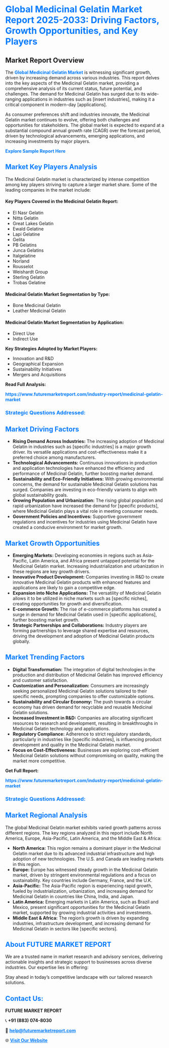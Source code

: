 <h1 style="color: #007BFF;">Global Medicinal Gelatin Market Report 2025-2033: Driving Factors, Growth Opportunities, and Key Players</h1>

<section id="overview">
<h2>Market Report Overview</h2>
<p>The <a href="https://www.futuremarketreport.com/industry-report/medicinal-gelatin-market" style="color: #007BFF; text-decoration: none;"><strong>Global Medicinal Gelatin Market</strong></a> is witnessing significant growth, driven by increasing demand across various industries. This report delves into the key aspects of the Medicinal Gelatin market, providing a comprehensive analysis of its current status, future potential, and challenges. The demand for Medicinal Gelatin has surged due to its wide-ranging applications in industries such as [insert industries], making it a critical component in modern-day [applications].</p>
<p>As consumer preferences shift and industries innovate, the Medicinal Gelatin market continues to evolve, offering both challenges and opportunities for stakeholders. The global market is expected to expand at a substantial compound annual growth rate (CAGR) over the forecast period, driven by technological advancements, emerging applications, and increasing investments by major players.</p>
</section>

<section id="overview">
<p><a href="https://www.futuremarketreport.com/request-sample/reportId=79158" style="color: #007BFF; text-decoration: none;"><strong>Explore Sample Report Here</strong></a></p>
</section>

<section id="key-players">
<h2 style="color: #007BFF;">Market Key Players Analysis</h2>
<p>The Medicinal Gelatin market is characterized by intense competition among key players striving to capture a larger market share. Some of the leading companies in the market include:</p>
<h4>Key Players Covered in the Medicinal Gelatin Report:</h4>
<ul><li>El Nasr Gelatin</li><li>Nitta Gelatin</li><li>Great Lakes Gelatin</li><li>Ewald Gelatine</li><li>Lapi Gelatine</li><li>Gelita</li><li>PB Gelatins</li><li>Junca Gelatins</li><li>Italgelatine</li><li>Norland</li><li>Rousselot</li><li>Weishardt Group</li><li>Sterling Gelatin</li><li>Trobas Gelatine</li></ul>
<h4>Medicinal Gelatin Market Segmentation by Type:</h4>
<ul><li>Bone Medicinal Gelatin</li><li>Leather Medicinal Gelatin</li></ul>

<h4>Medicinal Gelatin Market Segmentation by Application:</h4>
<ul><li>Direct Use</li><li>Indirect Use</li></ul>
<p><strong>Key Strategies Adopted by Market Players:</strong></p>
<ul>
<li>Innovation and R&D</li>
<li>Geographical Expansion</li>
<li>Sustainability Initiatives</li>
<li>Mergers and Acquisitions</li>
</ul>
</section>

<section>
<p><strong>Read Full Analysis: </strong></p><a href="https://www.futuremarketreport.com/industry-report/medicinal-gelatin-market" style="color: #007BFF; text-decoration: none;"><strong>https://www.futuremarketreport.com/industry-report/medicinal-gelatin-market</strong></a>
<h3 style="color: #007BFF;">Strategic Questions Addressed:</h3>
</section>

<section id="driving-factors">
<h2 style="color: #007BFF;">Market Driving Factors</h2>
<ul>
<li><strong>Rising Demand Across Industries:</strong> The increasing adoption of Medicinal Gelatin in industries such as [specific industries] is a major growth driver. Its versatile applications and cost-effectiveness make it a preferred choice among manufacturers.</li>
<li><strong>Technological Advancements:</strong> Continuous innovations in production and application technologies have enhanced the efficiency and performance of Medicinal Gelatin, further boosting market demand.</li>
<li><strong>Sustainability and Eco-Friendly Initiatives:</strong> With growing environmental concerns, the demand for sustainable Medicinal Gelatin solutions has surged. Companies are investing in eco-friendly variants to align with global sustainability goals.</li>
<li><strong>Growing Population and Urbanization:</strong> The rising global population and rapid urbanization have increased the demand for [specific products], where Medicinal Gelatin plays a vital role in meeting consumer needs.</li>
<li><strong>Government Policies and Incentives:</strong> Supportive government regulations and incentives for industries using Medicinal Gelatin have created a conducive environment for market growth.</li>
</ul>
</section>

<section id="growth-opportunities">
<h2 style="color: #007BFF;">Market Growth Opportunities</h2>
<ul>
<li><strong>Emerging Markets:</strong> Developing economies in regions such as Asia-Pacific, Latin America, and Africa present untapped potential for the Medicinal Gelatin market. Increasing industrialization and urbanization in these regions are key growth drivers.</li>
<li><strong>Innovative Product Development:</strong> Companies investing in R&D to create innovative Medicinal Gelatin products with enhanced features and applications are likely to gain a competitive edge.</li>
<li><strong>Expansion into Niche Applications:</strong> The versatility of Medicinal Gelatin allows it to be utilized in niche markets such as [specific niches], creating opportunities for growth and diversification.</li>
<li><strong>E-commerce Growth:</strong> The rise of e-commerce platforms has created a surge in demand for Medicinal Gelatin used in [specific applications], further boosting market growth.</li>
<li><strong>Strategic Partnerships and Collaborations:</strong> Industry players are forming partnerships to leverage shared expertise and resources, driving the development and adoption of Medicinal Gelatin products globally.</li>
</ul>
</section>

<section id="trending-factors">
<h2 style="color: #007BFF;">Market Trending Factors</h2>
<ul>
<li><strong>Digital Transformation:</strong> The integration of digital technologies in the production and distribution of Medicinal Gelatin has improved efficiency and customer satisfaction.</li>
<li><strong>Customization and Personalization:</strong> Consumers are increasingly seeking personalized Medicinal Gelatin solutions tailored to their specific needs, prompting companies to offer customizable options.</li>
<li><strong>Sustainability and Circular Economy:</strong> The push towards a circular economy has driven demand for recyclable and reusable Medicinal Gelatin solutions.</li>
<li><strong>Increased Investment in R&D:</strong> Companies are allocating significant resources to research and development, resulting in breakthroughs in Medicinal Gelatin technology and applications.</li>
<li><strong>Regulatory Compliance:</strong> Adherence to strict regulatory standards, particularly in industries like [specific industries], is influencing product development and quality in the Medicinal Gelatin market.</li>
<li><strong>Focus on Cost-Effectiveness:</strong> Businesses are exploring cost-efficient Medicinal Gelatin solutions without compromising on quality, making the market more competitive.</li>
</ul>
</section>

<section>
<p><strong>Get Full Report: </strong></p><a href="https://www.futuremarketreport.com/industry-report/medicinal-gelatin-market" style="color: #007BFF; text-decoration: none;"><strong>https://www.futuremarketreport.com/industry-report/medicinal-gelatin-market</strong></a>
<h3 style="color: #007BFF;">Strategic Questions Addressed:</h3>
</section>


<section id="regional-analysis">
<h2 style="color: #007BFF;">Market Regional Analysis</h2>
<p>The global Medicinal Gelatin market exhibits varied growth patterns across different regions. The key regions analyzed in this report include North America, Europe, Asia-Pacific, Latin America, and the Middle East & Africa:</p>
<ul>
<li><strong>North America:</strong> This region remains a dominant player in the Medicinal Gelatin market due to its advanced industrial infrastructure and high adoption of new technologies. The U.S. and Canada are leading markets in this region.</li>
<li><strong>Europe:</strong> Europe has witnessed steady growth in the Medicinal Gelatin market, driven by stringent environmental regulations and a focus on sustainability. Key countries include Germany, France, and the U.K.</li>
<li><strong>Asia-Pacific:</strong> The Asia-Pacific region is experiencing rapid growth, fueled by industrialization, urbanization, and increasing demand for Medicinal Gelatin in countries like China, India, and Japan.</li>
<li><strong>Latin America:</strong> Emerging markets in Latin America, such as Brazil and Mexico, present significant opportunities for the Medicinal Gelatin market, supported by growing industrial activities and investments.</li>
<li><strong>Middle East & Africa:</strong> The region’s growth is driven by expanding industries, infrastructure development, and increasing demand for Medicinal Gelatin in sectors like [specific sectors].</li>
</ul>
</section>

<footer>
<h2 style="color: #007BFF;">About FUTURE MARKET REPORT</h2>
<p>We are a trusted name in market research and advisory services, delivering actionable insights and strategic support to businesses across diverse industries. Our expertise lies in offering:</p>

<p>Stay ahead in today’s competitive landscape with our tailored research solutions.</p>

<h2 style="color: #007BFF;">Contact Us:</h2>
<p><strong>FUTURE MARKET REPORT</strong></p>
<p>📞 <strong>+91 (883) 074-8030</strong></p>
<p>📧 <strong><a href="mailto:help@futuremarketreport.com" style="color: #007BFF;">help@futuremarketreport.com</a></strong></p>
<p>🌐 <strong><a href="https://www.futuremarketreport.com/" style="color: #007BFF;">Visit Our Website</a></strong></p>
</footer>